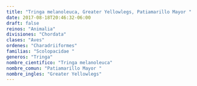 ```yaml
---
title: "Tringa melanoleuca, Greater Yellowlegs, Patiamarillo Mayor "
date: 2017-08-18T20:46:32-06:00
draft: false
reinos: "Animalia"
divisiones: "Chordata"
clases: "Aves"
ordenes: "Charadriiformes"
familias: "Scolopacidae "
generos: "Tringa"
nombre_cientifico: "Tringa melanoleuca"
nombre_comun: "Patiamarillo Mayor "
nombre_ingles: "Greater Yellowlegs"
---
```

